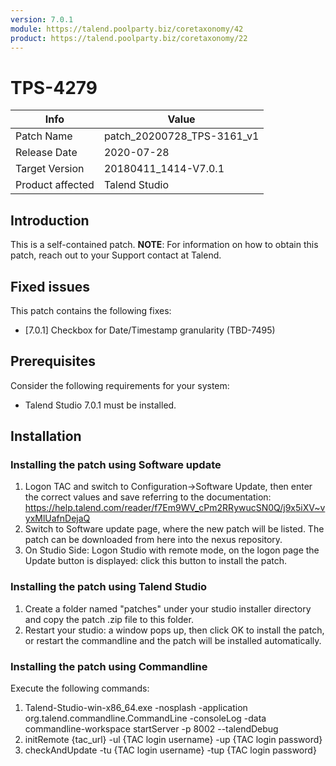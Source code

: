 ```yaml
---
version: 7.0.1
module: https://talend.poolparty.biz/coretaxonomy/42
product: https://talend.poolparty.biz/coretaxonomy/22
---
```

# TPS-4279
| Info             | Value |
| ---------------- | ---------------- |
| Patch Name       | patch\_20200728\_TPS-3161\_v1|
| Release Date     | 2020-07-28 |
| Target Version   | 20180411\_1414-V7.0.1 |
| Product affected | Talend Studio |
## Introduction <!-- mandatory -->
This is a self-contained patch.
**NOTE**: For information on how to obtain this patch, reach out to your Support contact at Talend.
## Fixed issues <!-- mandatory -->
This patch contains the following fixes:
- [7.0.1] Checkbox for Date/Timestamp granularity (TBD-7495)
## Prerequisites <!-- mandatory -->
Consider the following requirements for your system:
- Talend Studio 7.0.1 must be installed.
## Installation <!-- mandatory -->
### Installing the patch using Software update <!-- if applicable -->
1) Logon TAC and switch to Configuration->Software Update, then enter the correct values and save referring to the documentation: https://help.talend.com/reader/f7Em9WV_cPm2RRywucSN0Q/j9x5iXV~vyxMlUafnDejaQ
2) Switch to Software update page, where the new patch will be listed. The patch can be downloaded from here into the nexus repository.
3) On Studio Side: Logon Studio with remote mode, on the logon page the Update button is displayed: click this button to install the patch.
### Installing the patch using Talend Studio <!-- if applicable -->
1) Create a folder named "patches" under your studio installer directory and copy the patch .zip file to this folder.
2) Restart your studio: a window pops up, then click OK to install the patch, or restart the commandline and the patch will be installed automatically.
### Installing the patch using Commandline <!-- if applicable -->
Execute the following commands:
1. Talend-Studio-win-x86_64.exe -nosplash -application org.talend.commandline.CommandLine -consoleLog -data commandline-workspace startServer -p 8002 --talendDebug
2. initRemote {tac_url} -ul {TAC login username} -up {TAC login password}
3. checkAndUpdate -tu {TAC login username} -tup {TAC login password}
